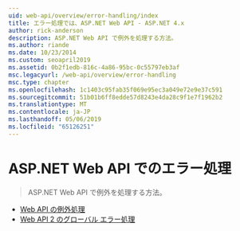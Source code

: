 ```yaml
---
uid: web-api/overview/error-handling/index
title: エラー処理では、ASP.NET Web API - ASP.NET 4.x
author: rick-anderson
description: ASP.NET Web API で例外を処理する方法。
ms.author: riande
ms.date: 10/23/2014
ms.custom: seoapril2019
ms.assetid: 0b2f1edb-816c-4a86-95bc-0c55797eb3af
msc.legacyurl: /web-api/overview/error-handling
msc.type: chapter
ms.openlocfilehash: 1c1403c95fab35f069e95ec3a049e72e9e37c591
ms.sourcegitcommit: 51b01b6ff8edde57d8243e4da28c9f1e7f1962b2
ms.translationtype: MT
ms.contentlocale: ja-JP
ms.lasthandoff: 05/06/2019
ms.locfileid: "65126251"
---
```

# <a name="error-handling-in-aspnet-web-api"></a>ASP.NET Web API でのエラー処理

> ASP.NET Web API で例外を処理する方法。

- [Web API の例外処理](exception-handling.md)
- [Web API 2 のグローバル エラー処理](web-api-global-error-handling.md)

